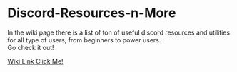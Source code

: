# Discord-Resources-n-More
In the wiki page there is a list of ton of useful discord resources and utilities for all type of users, from beginners to power users. \
Go check it out!

[Wiki Link Click Me!](https://github.com/rydixulous/Discord-Resources-n-More/wiki)
